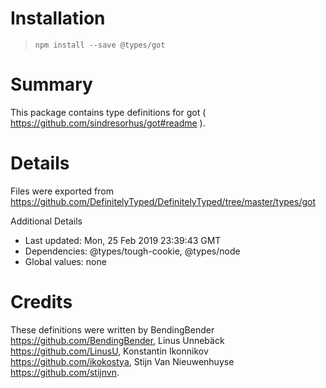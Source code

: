 # Installation
> `npm install --save @types/got`

# Summary
This package contains type definitions for got ( https://github.com/sindresorhus/got#readme ).

# Details
Files were exported from https://github.com/DefinitelyTyped/DefinitelyTyped/tree/master/types/got

Additional Details
 * Last updated: Mon, 25 Feb 2019 23:39:43 GMT
 * Dependencies: @types/tough-cookie, @types/node
 * Global values: none

# Credits
These definitions were written by BendingBender <https://github.com/BendingBender>, Linus Unnebäck <https://github.com/LinusU>, Konstantin Ikonnikov <https://github.com/ikokostya>, Stijn Van Nieuwenhuyse <https://github.com/stijnvn>.
